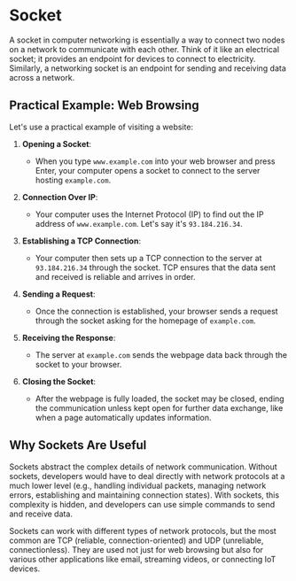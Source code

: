 # Socket

A socket in computer networking is essentially a way to connect two nodes on a network to communicate with each other. Think of it like an electrical socket; it provides an endpoint for devices to connect to electricity. Similarly, a networking socket is an endpoint for sending and receiving data across a network.

## Practical Example: Web Browsing

Let's use a practical example of visiting a website:

1. **Opening a Socket**:

    - When you type `www.example.com` into your web browser and press Enter, your computer opens a socket to connect to the server hosting `example.com`.
2. **Connection Over IP**:

    - Your computer uses the Internet Protocol (IP) to find out the IP address of `www.example.com`. Let's say it's `93.184.216.34`.
3. **Establishing a TCP Connection**:

    - Your computer then sets up a TCP connection to the server at `93.184.216.34` through the socket. TCP ensures that the data sent and received is reliable and arrives in order.
4. **Sending a Request**:

    - Once the connection is established, your browser sends a request through the socket asking for the homepage of `example.com`.
5. **Receiving the Response**:

    - The server at `example.com` sends the webpage data back through the socket to your browser.
6. **Closing the Socket**:

    - After the webpage is fully loaded, the socket may be closed, ending the communication unless kept open for further data exchange, like when a page automatically updates information.

## Why Sockets Are Useful

Sockets abstract the complex details of network communication. Without sockets, developers would have to deal directly with network protocols at a much lower level (e.g., handling individual packets, managing network errors, establishing and maintaining connection states). With sockets, this complexity is hidden, and developers can use simple commands to send and receive data.

Sockets can work with different types of network protocols, but the most common are TCP (reliable, connection-oriented) and UDP (unreliable, connectionless). They are used not just for web browsing but also for various other applications like email, streaming videos, or connecting IoT devices.
